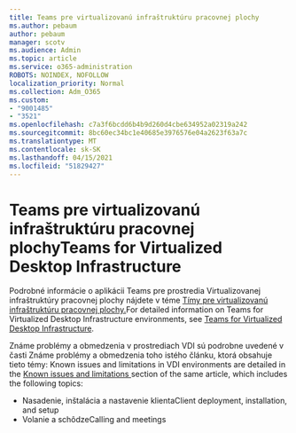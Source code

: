 ```yaml
---
title: Teams pre virtualizovanú infraštruktúru pracovnej plochy
ms.author: pebaum
author: pebaum
manager: scotv
ms.audience: Admin
ms.topic: article
ms.service: o365-administration
ROBOTS: NOINDEX, NOFOLLOW
localization_priority: Normal
ms.collection: Adm_O365
ms.custom:
- "9001485"
- "3521"
ms.openlocfilehash: c7a3f6bcdd6b4b9d260d4cbe634952a02319a242
ms.sourcegitcommit: 8bc60ec34bc1e40685e3976576e04a2623f63a7c
ms.translationtype: MT
ms.contentlocale: sk-SK
ms.lasthandoff: 04/15/2021
ms.locfileid: "51829427"
---
```

# <a name="teams-for-virtualized-desktop-infrastructure"></a><span data-ttu-id="5f721-102">Teams pre virtualizovanú infraštruktúru pracovnej plochy</span><span class="sxs-lookup"><span data-stu-id="5f721-102">Teams for Virtualized Desktop Infrastructure</span></span>

<span data-ttu-id="5f721-103">Podrobné informácie o aplikácii Teams pre prostredia Virtualizovanej infraštruktúry pracovnej plochy nájdete v téme [Tímy pre virtualizovanú infraštruktúru pracovnej plochy.](https://docs.microsoft.com/microsoftteams/teams-for-vdi)</span><span class="sxs-lookup"><span data-stu-id="5f721-103">For detailed information on Teams for Virtualized Desktop Infrastructure environments, see [Teams for Virtualized Desktop Infrastructure](https://docs.microsoft.com/microsoftteams/teams-for-vdi).</span></span>

<span data-ttu-id="5f721-104">Známe problémy a obmedzenia v prostrediach VDI sú podrobne uvedené v časti Známe problémy a obmedzenia toho istého článku, ktorá obsahuje tieto témy: [](https://docs.microsoft.com/microsoftteams/teams-for-vdi#known-issues-and-limitations)</span><span class="sxs-lookup"><span data-stu-id="5f721-104">Known issues and limitations in VDI environments are detailed in the [Known issues and limitations ](https://docs.microsoft.com/microsoftteams/teams-for-vdi#known-issues-and-limitations) section of the same article, which includes the following topics:</span></span>
 - <span data-ttu-id="5f721-105">Nasadenie, inštalácia a nastavenie klienta</span><span class="sxs-lookup"><span data-stu-id="5f721-105">Client deployment, installation, and setup</span></span>
 - <span data-ttu-id="5f721-106">Volanie a schôdze</span><span class="sxs-lookup"><span data-stu-id="5f721-106">Calling and meetings</span></span>